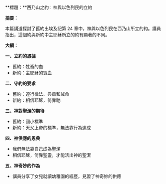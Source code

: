 **標題：**西乃山之約：神與以色列民的立約

**摘要：**

本篇講道探討了舊約出埃及記第 24 章中，神與以色列民在西乃山所立的約。講員指出，這個約與新約中主耶穌所立的約有顯著的不同。

**大綱：**

**一、立約的憑據**
* 舊約：牲畜的血
* 新約：主耶穌的寶血

**二、守約的要求**
* 舊約：遵行律法、典章和誡命
* 新約：相信耶穌，倚靠祂

**三、神對聖潔的期待**
* 舊約：國小標準
* 新約：天父上帝的標準，無法靠行為達成

**四、神供應的恩典**
* 我們無法靠自己成為聖潔
* 相信耶穌，倚靠聖靈，才能活出神的聖潔

**五、神奇妙的作為**
* 講員分享了女兒就讀幼稚園的經歷，見證了神奇妙的供應